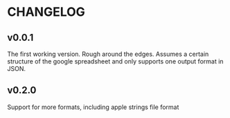 # CHANGELOG

## v0.0.1

The first working version. Rough around the edges. Assumes a certain
structure of the google spreadsheet and only supports one output format
in JSON.

## v0.2.0

Support for more formats, including apple strings file format

